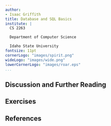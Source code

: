 ```yaml
---
author:
- Isaac Griffith
title: Database and SQL Basics
institute: |
  CS 2263

  Department of Computer Science

  Idaho State University
fontsize: 11pt
cornerLogo: "images/spirit.png"
wideLogo: "images/wide.png"
lowerCornerLogo: "images/roar.eps"
...
```




## Discussion and Further Reading

## Exercises

## References
